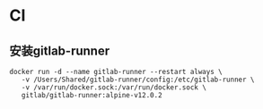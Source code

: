 # CI

## 安装gitlab-runner

``` docker
docker run -d --name gitlab-runner --restart always \
   -v /Users/Shared/gitlab-runner/config:/etc/gitlab-runner \
   -v /var/run/docker.sock:/var/run/docker.sock \
   gitlab/gitlab-runner:alpine-v12.0.2
```
